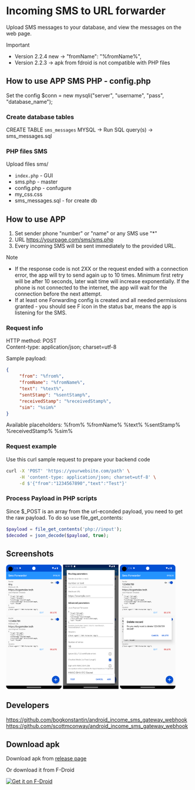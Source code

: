 # Incoming SMS to URL forwarder
Upload SMS messages to your database, and view the messages on the web page.

> [!IMPORTANT]  
> - Version 2.2.4  new -> "fromName": "%fromName%",
> - Version 2.2.3 -> apk from fdroid is not compatible with PHP files

## How to use APP SMS PHP - config.php
Set the config
$conn = new mysqli("server", "username", "pass", "database_name");

### Create database tables
CREATE TABLE `sms_messages`
MYSQL -> Run SQL query(s) -> sms_messages.sql

### PHP files SMS
Upload files sms/
- `index.php` - GUI
- sms.php - master
- config.php - confugure
- my_css.css
- sms_messages.sql - for create db

## How to use APP
1. Set sender phone "number" or "name" or any SMS use "*"
2. URL https://yourpage.com/sms/sms.php
3. Every incoming SMS will be sent immediately to the provided URL.

> [!NOTE]
> - If the response code is not 2XX or the request ended with a connection error, the app will try to send again up to 10 times.
> Minimum first retry will be after 10 seconds, later wait time will increase exponentially.
> If the phone is not connected to the internet, the app will wait for the connection before the next attempt.
>- If at least one Forwarding config is created and all needed permissions granted - you should see F icon in the status bar, means the app is listening for the SMS.

### Request info
HTTP method: POST  
Content-type: application/json; charset=utf-8  

Sample payload:  
```json
{
     "from": "%from%",
     "fromName": "%fromName%",
     "text": "%text%",
     "sentStamp": "%sentStamp%",
     "receivedStamp": "%receivedStamp%",
     "sim": "%sim%"
}
```

Available placeholders:
%from%
%fromName%
%text%
%sentStamp%
%receivedStamp%
%sim%

### Request example
Use this curl sample request to prepare your backend code
```bash
curl -X 'POST' 'https://yourwebsite.com/path' \
     -H 'content-type: application/json; charset=utf-8' \
     -d $'{"from":"1234567890","text":"Test"}'
```

### Process Payload in PHP scripts

Since $_POST is an array from the url-econded payload, you need to get the raw payload. To do so use file_get_contents:
```php
$payload = file_get_contents('php://input');
$decoded = json_decode($payload, true);
```

## Screenshots
<img alt="Incoming SMS Webhook Gateway screenshot 1" src="https://raw.githubusercontent.com/bogkonstantin/android_income_sms_gateway_webhook/master/fastlane/metadata/android/en-US/images/phoneScreenshots/1.png" width="30%"/> <img alt="Incoming SMS Webhook Gateway screenshot 2" src="https://raw.githubusercontent.com/bogkonstantin/android_income_sms_gateway_webhook/master/fastlane/metadata/android/en-US/images/phoneScreenshots/2.png" width="30%"/> <img alt="Incoming SMS Webhook Gateway screenshot 3" src="https://raw.githubusercontent.com/bogkonstantin/android_income_sms_gateway_webhook/master/fastlane/metadata/android/en-US/images/phoneScreenshots/3.png" width="30%"/>

## Developers
https://github.com/bogkonstantin/android_income_sms_gateway_webhook
https://github.com/scottmconway/android_income_sms_gateway_webhook

## Download apk

Download apk from [release page](https://github.com/scottmconway/android_income_sms_gateway_webhook/releases)

Or download it from F-Droid

[<img src="https://fdroid.gitlab.io/artwork/badge/get-it-on.png"
     alt="Get it on F-Droid"
     height="80">](https://f-droid.org/packages/tech.bogomolov.incomingsmsgateway/)
